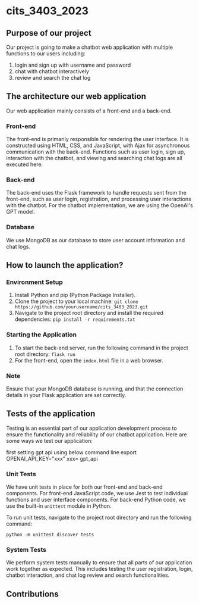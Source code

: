 # cits_3403_2023
## Purpose of our project
Our project is going to make a chatbot web application with multiple functions to our users including:
1) login and sign up with username and password
2) chat with chatbot interactively
3) review and search the chat log

## The architecture our web application
Our web application mainly consists of a front-end and a back-end.

### Front-end
The front-end is primarily responsible for rendering the user interface. It is constructed using HTML, CSS, and JavaScript, with Ajax for asynchronous communication with the back-end. Functions such as user login, sign up, interaction with the chatbot, and viewing and searching chat logs are all executed here.

### Back-end
The back-end uses the Flask framework to handle requests sent from the front-end, such as user login, registration, and processing user interactions with the chatbot. For the chatbot implementation, we are using the OpenAI's GPT model.

### Database
We use MongoDB as our database to store user account information and chat logs.

## How to launch the application?

### Environment Setup
1. Install Python and pip (Python Package Installer).
2. Clone the project to your local machine:
`git clone https://github.com/yourusername/cits_3403_2023.git`
3. Navigate to the project root directory and install the required dependencies:
`pip install -r requirements.txt`

### Starting the Application
1. To start the back-end server, run the following command in the project root directory:
`flask run`
3. For the front-end, open the `index.html` file in a web browser.

### Note
Ensure that your MongoDB database is running, and that the connection details in your Flask application are set correctly.

## Tests of the application

Testing is an essential part of our application development process to ensure the functionality and reliability of our chatbot application. Here are some ways we test our application:

 first setting gpt api using below command line
    export OPENAI_API_KEY="xxx"
    xxx= gpt_api

    

### Unit Tests

We have unit tests in place for both our front-end and back-end components. For front-end JavaScript code, we use Jest to test individual functions and user interface components. For back-end Python code, we use the built-in `unittest` module in Python.

To run unit tests, navigate to the project root directory and run the following command:

```shell
python -m unittest discover tests
```
### System Tests

We perform system tests manually to ensure that all parts of our application work together as expected. This includes testing the user registration, login, chatbot interaction, and chat log review and search functionalities.
## Contributions
